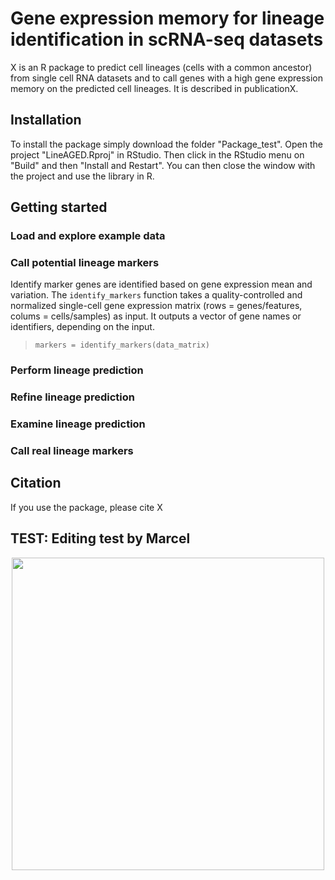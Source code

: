 # Gene expression memory for lineage identification in scRNA-seq datasets

X is an R package to predict cell lineages (cells with a common ancestor) from single cell RNA datasets and to call genes with a high gene expression memory on the predicted cell lineages. It is described in publicationX.

## Installation
To install the package simply download the folder "Package_test". Open the project "LineAGED.Rproj" in RStudio. Then click in the RStudio menu on "Build" and then "Install and Restart". You can then close the window with the project and use the library in R.

## Getting started

### Load and explore example data

### Call potential lineage markers
Identify marker genes are identified based on gene expression mean and variation.
The `identify_markers` function takes a quality-controlled and normalized single-cell gene expression matrix (rows = genes/features, colums = cells/samples) as input. It outputs a vector of gene names or identifiers, depending on the input.
> `markers = identify_markers(data_matrix)`

### Perform lineage prediction

### Refine lineage prediction

### Examine lineage prediction

### Call real lineage markers

## Citation
If you use the package, please cite X

## TEST: Editing test by Marcel
<p align="center">
  <img width="500" height="500" src="https://github.com/UPSUTER/Memory/blob/main/Network_for_GitHub.png">
</p>
